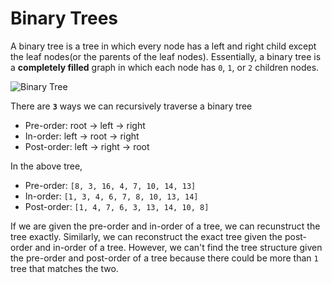 # Binary Trees
A binary tree is a tree in which every node has a left and right child except the leaf nodes(or the parents of the leaf nodes). Essentially, a binary tree is a **completely filled** graph in which each node has `0`, `1`, or `2` children nodes.

![Binary Tree](../images/binary_tree.png)

There are **`3`** ways we can recursively traverse a binary tree
* Pre-order: root -> left -> right
* In-order: left -> root -> right
* Post-order: left -> right -> root

In the above tree,
* Pre-order: `[8, 3, 16, 4, 7, 10, 14, 13]`
* In-order: `[1, 3, 4, 6, 7, 8, 10, 13, 14]`
* Post-order: `[1, 4, 7, 6, 3, 13, 14, 10, 8]`

If we are given the pre-order and in-order of a tree, we can recunstruct the tree exactly. Similarly, we can reconstruct the exact tree given the post-order and in-order of a tree. However, we can't find the tree structure given the pre-order and post-order of a tree because there could be more than `1` tree that matches the two.